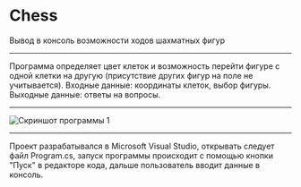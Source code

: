 # Chess
Вывод в консоль возможности ходов шахматных фигур
____
Программа определяет цвет клеток и возможность перейти фигуре 
с одной клетки на другую (присутствие других фигур на поле не учитывается).
Входные данные: координаты клеток, выбор фигуры.
Выходные данные: ответы на вопросы.
____
![Скриншот программы 1](https://user-images.githubusercontent.com/89964564/144281545-596089c8-6b1f-4a34-8f35-f3b59ffd97d0.png)
____
Проект разрабатывался в Microsoft Visual Studio, 
открывать следует файл Program.cs,
запуск программы происходит с помощью кнопки "Пуск" в редакторе кода,
дальше пользователь вводит данные в консоль.
